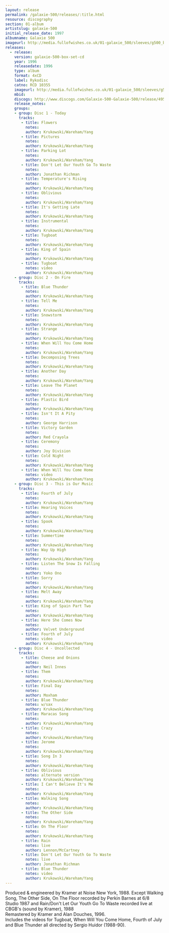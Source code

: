 ```yaml
---
layout: release
permalink: /galaxie-500/releases/:title.html
resource: discography
section: 01-album
artistslug: galaxie-500
initial_release_date: 1997
albumname: Galaxie 500
imageurl: http://media.fullofwishes.co.uk/01-galaxie_500/sleeves/g500_boxset_box_front.jpg
releases:
  - release: 
    version: galaxie-500-box-set-cd
    year: 1996
    releasedate: 1996
    type: album
    format: 4xCD
    label: Rykodisc
    catno: RCD 10355
    imageurl: http://media.fullofwishes.co.uk/01-galaxie_500/sleeves/g500_boxset_box_front.jpg
    mbid: 
    discogs: http://www.discogs.com/Galaxie-500-Galaxie-500/release/495238
    release_notes:
    groups:
    - group: Disc 1 - Today
      tracks:
       - title: Flowers
         notes: 
         author: Krukowski/Wareham/Yang
       - title: Pictures
         notes: 
         author: Krukowski/Wareham/Yang
       - title: Parking Lot
         notes: 
         author: Krukowski/Wareham/Yang
       - title: Don't Let Our Youth Go To Waste
         notes: 
         author: Jonathan Richman
       - title: Temperature's Rising
         notes: 
         author: Krukowski/Wareham/Yang
       - title: Oblivious
         notes: 
         author: Krukowski/Wareham/Yang
       - title: It's Getting Late
         notes: 
         author: Krukowski/Wareham/Yang
       - title: Instrumental
         notes: 
         author: Krukowski/Wareham/Yang
       - title: Tugboat
         notes: 
         author: Krukowski/Wareham/Yang
       - title: King of Spain
         notes: 
         author: Krukowski/Wareham/Yang
       - title: Tugboat
         notes: video
         author: Krukowski/Wareham/Yang
    - group: Disc 2 - On Fire
      tracks:
       - title: Blue Thunder
         notes: 
         author: Krukowski/Wareham/Yang
       - title: Tell Me
         notes: 
         author: Krukowski/Wareham/Yang
       - title: Snowstorm
         notes: 
         author: Krukowski/Wareham/Yang
       - title: Strange
         notes: 
         author: Krukowski/Wareham/Yang
       - title: When Will You Come Home
         notes: 
         author: Krukowski/Wareham/Yang
       - title: Decomposing Trees
         notes: 
         author: Krukowski/Wareham/Yang
       - title: Another Day
         notes: 
         author: Krukowski/Wareham/Yang
       - title: Leave The Planet
         notes: 
         author: Krukowski/Wareham/Yang
       - title: Plastic Bird
         notes: 
         author: Krukowski/Wareham/Yang
       - title: Isn't It A Pity
         notes: 
         author: George Harrison
       - title: Victory Garden
         notes: 
         author: Red Crayola
       - title: Ceremony
         notes: 
         author: Joy Division
       - title: Cold Night
         notes: 
         author: Krukowski/Wareham/Yang
       - title: When Will You Come Home
         notes: video
         author: Krukowski/Wareham/Yang
    - group: Disc 3 - This is Our Music
      tracks:
       - title: Fourth of July
         notes: 
         author: Krukowski/Wareham/Yang
       - title: Hearing Voices
         notes: 
         author: Krukowski/Wareham/Yang
       - title: Spook
         notes: 
         author: Krukowski/Wareham/Yang
       - title: Summertime
         notes: 
         author: Krukowski/Wareham/Yang
       - title: Way Up High
         notes: 
         author: Krukowski/Wareham/Yang
       - title: Listen The Snow Is Falling
         notes: 
         author: Yoko Ono
       - title: Sorry
         notes: 
         author: Krukowski/Wareham/Yang
       - title: Melt Away
         notes: 
         author: Krukowski/Wareham/Yang
       - title: King of Spain Part Two
         notes: 
         author: Krukowski/Wareham/Yang
       - title: Here She Comes Now
         notes: 
         author: Velvet Underground
       - title: Fourth of July
         notes: video
         author: Krukowski/Wareham/Yang
    - group: Disc 4 - Uncollected
      tracks:
       - title: Cheese and Onions
         notes: 
         author: Neil Innes
       - title: Them
         notes: 
         author: Krukowski/Wareham/Yang
       - title: Final Day
         notes: 
         author: Moxham
       - title: Blue Thunder
         notes: w/sax
         author: Krukowski/Wareham/Yang
       - title: Maracas Song
         notes: 
         author: Krukowski/Wareham/Yang
       - title: Crazy
         notes: 
         author: Krukowski/Wareham/Yang
       - title: Jerome
         notes: 
         author: Krukowski/Wareham/Yang
       - title: Song In 3
         notes: 
         author: Krukowski/Wareham/Yang
       - title: Oblivious
         notes: alternate version
         author: Krukowski/Wareham/Yang
       - title: I Can't Believe It's Me
         notes: 
         author: Krukowski/Wareham/Yang
       - title: Walking Song
         notes: 
         author: Krukowski/Wareham/Yang
       - title: The Other Side
         notes: 
         author: Krukowski/Wareham/Yang
       - title: On The Floor
         notes: 
         author: Krukowski/Wareham/Yang
       - title: Rain
         notes: live
         author: Lennon/McCartney
       - title: Don't Let Our Youth Go To Waste 
         notes: live
         author: Jonathan Richman
       - title: Blue Thunder
         notes: video
         author: Krukowski/Wareham/Yang
---
```

Produced & engineered by Kramer at Noise New York, 1988. Except Walking Song, The Other Side, On The Floor recorded by Perkin Barnes at 6/8 Studio 1987 and Rain/Don't Let Our Youth Go To Waste recorded live at CBGB's (sound by Kramer), 1988  
Remastered by Kramer and Alan Douches, 1996.  
Includes the videos for Tugboat, When Will You Come Home, Fourth of July and Blue Thunder all directed by Sergio Huidor (1988-90).

